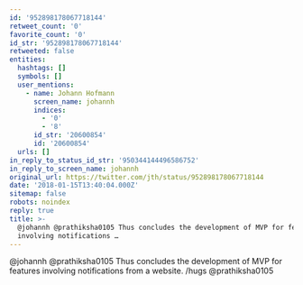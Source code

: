 ```yaml
---
id: '952898178067718144'
retweet_count: '0'
favorite_count: '0'
id_str: '952898178067718144'
retweeted: false
entities:
  hashtags: []
  symbols: []
  user_mentions:
    - name: Johann Hofmann
      screen_name: johannh
      indices:
        - '0'
        - '8'
      id_str: '20600854'
      id: '20600854'
  urls: []
in_reply_to_status_id_str: '950344144496586752'
in_reply_to_screen_name: johannh
original_url: https://twitter.com/jth/status/952898178067718144
date: '2018-01-15T13:40:04.000Z'
sitemap: false
robots: noindex
reply: true
title: >-
  @johannh @prathiksha0105 Thus concludes the development of MVP for features
  involving notifications …
---
```


@johannh @prathiksha0105 Thus concludes the development of MVP for features involving notifications from a website. /hugs @prathiksha0105